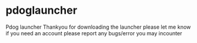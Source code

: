 pdoglauncher
============

Pdog launcher
Thankyou for downloading the launcher
please let me know if you need an account
please report any bugs/error you may incounter
